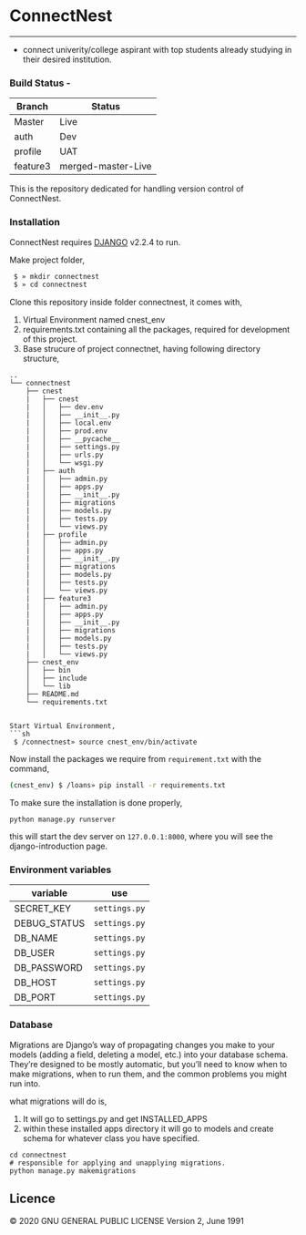 
# ConnectNest

---

- connect univerity/college aspirant with top students already studying in their desired institution.  

### Build Status - 
| Branch | Status |
| ------ | ------ |
| Master | Live |
| auth | Dev |
| profile | UAT |
| feature3 | merged-master-Live |

This is the repository dedicated for handling version control of ConnectNest.

### Installation

ConnectNest requires [DJANGO](https://www.djangoproject.com/) v2.2.4 to run.

Make project folder,
```sh
 $ » mkdir connectnest
 $ » cd connectnest
```

Clone this repository inside folder connectnest, it comes with,

1. Virtual Environment named cnest_env
2. requirements.txt containing all the packages, required for development of this project.
3. Base strucure of project connectnet, having following directory structure,

```
..
└── connectnest
    ├── cnest
    |   ├── cnest
    |   │   ├── dev.env
    |   │   ├── __init__.py
    |   │   ├── local.env
    |   │   ├── prod.env
    |   │   ├── __pycache__
    |   │   ├── settings.py
    |   │   ├── urls.py
    |   │   └── wsgi.py
    |   ├── auth
    |   │   ├── admin.py
    |   │   ├── apps.py
    |   │   ├── __init__.py
    |   │   ├── migrations
    |   │   ├── models.py
    |   │   ├── tests.py
    |   │   └── views.py
    |   ├── profile
    |   │   ├── admin.py
    |   │   ├── apps.py
    |   │   ├── __init__.py
    |   │   ├── migrations
    |   │   ├── models.py
    |   │   ├── tests.py
    |   │   └── views.py
    |   ├── feature3
    |   │   ├── admin.py
    |   │   ├── apps.py
    |   │   ├── __init__.py
    |   │   ├── migrations
    |   │   ├── models.py
    |   │   ├── tests.py
    |   │   └── views.py
    ├── cnest_env
    │   ├── bin
    │   ├── include
    │   └── lib
    ├── README.md
    └── requirements.txt
```
```

Start Virtual Environment,
```sh
 $ /connectnest» source cnest_env/bin/activate
```

Now install the packages we require from ```requirement.txt``` with the command,
```sh
(cnest_env) $ /loans» pip install -r requirements.txt
```

To make sure the installation is done properly,
```
python manage.py runserver
```
this will start the dev server on ```127.0.0.1:8000```, where you will see the django-introduction page. 

### Environment variables
| variable | use |
| ------ | ------ |
| SECRET_KEY | ```settings.py``` |
| DEBUG_STATUS | ```settings.py``` |
| DB_NAME | ```settings.py``` |
| DB_USER | ```settings.py``` |
| DB_PASSWORD | ```settings.py``` |
| DB_HOST | ```settings.py``` |
| DB_PORT | ```settings.py``` |


### Database
Migrations are Django’s way of propagating changes you make to your models (adding a field, deleting a model, etc.) into your database schema. They’re designed to be mostly automatic, but you’ll need to know when to make migrations, when to run them, and the common problems you might run into.

what migrations will do is,
1. It will go to settings.py and get INSTALLED_APPS
2. within these installed apps directory it will go to models and create schema for whatever class you have specified.

```
cd connectnest
# responsible for applying and unapplying migrations.
python manage.py makemigrations

```

Licence
---
© 2020   GNU GENERAL PUBLIC LICENSE Version 2, June 1991
